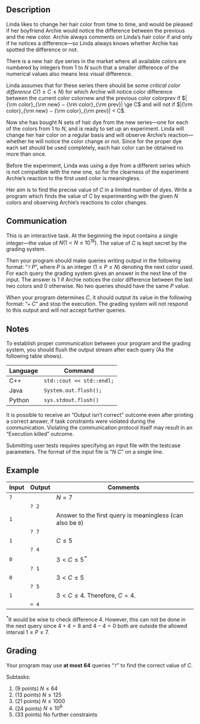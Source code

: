 ## Description

Linda likes to change her hair color from time to time, and would be pleased if her boyfriend
Archie would notice the difference between the previous and the new color. Archie always
comments on Linda’s hair color if and only if he notices a difference—so Linda always knows
whether Archie has spotted the difference or not.

There is a new hair dye series in the market where all available colors are numbered by
integers from $1$ to $N$ such that a smaller difference of the numerical values also means less visual
difference.

Linda assumes that for these series there should be some *critical color difference* $C (1 \le
C \le N)$ for which Archie will notice color difference between the current color colornew and the
previous color colorprev if $|{\rm color}_{\rm new} − {\rm color}_{\rm prev}| \ge C$ and will not if $|{\rm color}_{\rm new} − {\rm color}_{\rm prev}| < C$.

Now she has bought N sets of hair dye from the new series—one for each of the colors from
$1$ to $N$, and is ready to set up an experiment. Linda will change her hair color on a regular
basis and will observe Archie’s reaction—whether he will notice the color change or not. Since
for the proper dye each set should be used completely, each hair color can be obtained no more
than once.

Before the experiment, Linda was using a dye from a different series which is not compatible
with the new one, so for the clearness of the experiment Archie’s reaction to the first used color
is meaningless.

Her aim is to find the precise value of $C$ in a limited number of dyes. Write a program which
finds the value of $C$ by experimenting with the given $N$ colors and observing Archie’s reactions
to color changes.


## Communication

This is an interactive task. At the beginning the input contains a single integer—the value
of $N (1 < N \le 10^{18})$. The value of $C$ is kept secret by the grading system.

Then your program should make queries writing output in the following format: “$\texttt{?}\ P$”,
where $P$ is an integer $(1 \le P \le N)$ denoting the next color used. For each query the grading
system gives an answer in the next line of the input. The answer is $1$ if Archie notices the color
difference between the last two colors and $0$ otherwise. No two queries should have the same $P$
value.

When your program determines $C$, it should output its value in the following format: “$\texttt{=}\ C$”
and stop the execution. The grading system will not respond to this output and will not accept
further queries.

## Notes

To establish proper communication between your program and the grading system, you
should flush the output stream after each query (As the following table shows).

|Language|Command|
|-|-|
|C++|$\texttt{std::cout << std::endl;}$|
|Java|$\texttt{System.out.flush();}$|
|Python|$\texttt{sys.stdout.flush()}$|

It is possible to receive an “Output isn’t correct” outcome even after printing a correct answer, if task constraints were violated during the communication. Violating the communication
protocol itself may result in an “Execution killed” outcome.

Submitting user tests requires specifying an input file with the testcase parameters. The
format of the input file is “$N\ C$” on a single line.

## Example

|Input|Output|Comments|
|-|-|-|
|$\texttt{7}$||$N=7$|
||$\texttt{? 2}$||
|$\texttt{1}$||Answer to the first query is meaningless (can also be $\texttt{0}$)|
||$\texttt{? 7}$||
|$\texttt{1}$||$C \le 5$|
||$\texttt{? 4}$||
|$\texttt{0}$||$3 < C \le 5^*$|
||$\texttt{? 1}$||
|$\texttt{0}$||$3 < C \le 5$|
||$\texttt{? 5}$||
|$\texttt{1}$||$3 < C \le 4$. Therefore, $C=4$.|
||$\texttt{= 4}$||

$^*$It would be wise to check difference $4$. However, this can not be done in the next query
since $4 + 4 = 8$ and $4 − 4 = 0$ both are outside the allowed interval $1 \le P \le 7$.

## Grading

Your program may use **at most 64** queries “$\texttt{?}$” to find the correct value of $C$.

Subtasks:
1. ($9$ points) $N \le 64$
2. ($13$ points) $N \le 125$
3. ($21$ points) $N \le 1000$
4. ($24$ points) $N \le 10^9$
5. ($33$ points) No further constraints

